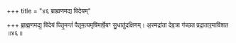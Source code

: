 +++
title = "४६ ब्राह्मणमद्य विदेयम्"

+++
ब्रा॒ह्म॒णमद्य॒ वि॑देयं पितृ॒मन्तं॑ पैतृम॒त्यमृषि॑मार्षे॒यꣳ सु॒धातु॑दक्षिणम्। अ॒स्मद्रा॑ता देव॒त्रा ग॑च्छत प्रदा॒तार॒मावि॑शत ॥४६॥